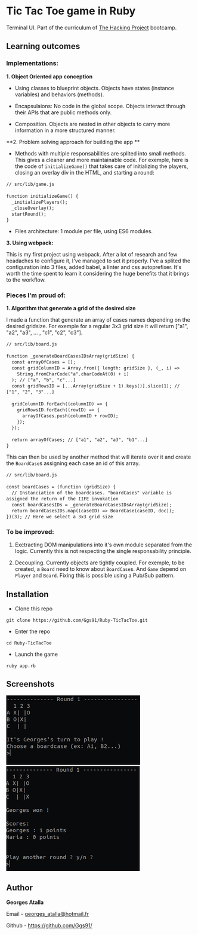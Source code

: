 # Tic Tac Toe game in Ruby
Terminal UI.
Part of the curriculum of [The Hacking Project](https://www.thehackingproject.org/) bootcamp.

## Learning outcomes

### Implementations:

**1. Object Oriented app conception**

* Using classes to blueprint objects. Objects have states (instance variables) and behaviors (methods).

* Encapsulaions: No code in the global scope. Objects interact through their APIs that are public methods only.

* Composition. Objects are nested in other objects to carry more information in a more structured manner.

**2. Problem solving approach for building the app **

* Methods with multiple responsabilities are splited into small methods. This gives a cleaner and more maintainable code.
For exemple, here is the code of `initializeGame()` that takes care of initializing the players, closing an overlay div in the HTML, and starting a round:
```
// src/lib/game.js

function initializeGame() {
  _initializePlayers();
  _closeOverlay();
  startRound();
}
```
* Files architecture: 1 module per file, using ES6 modules.

**3. Using webpack:**

This is my first project using webpack. After a lot of research and few headaches to configure it, I've managed to set it properly. I've a splited the configuration into 3 files, added babel, a linter and css autoprefixer. It's worth the time spent to learn it considering the huge benefits that it brings to the workflow.  

### Pieces I'm proud of:

**1. Algorithm that generate a grid of the desired size**

I made a function that generate an array of cases names depending on the desired gridsize.
For exemple for a regular 3x3 grid size it will return ["a1", "a2", "a3", ... , "c1", "c2", "c3"].
```
// src/lib/board.js

function _generateBoardCasesIDsArray(gridSize) {
  const arrayOfCases = [];
  const gridColumnID = Array.from({ length: gridSize }, (_, i) =>
    String.fromCharCode("a".charCodeAt(0) + i)
  ); // ["a", "b", "c"...]
  const gridRowsID = [...Array(gridSize + 1).keys()].slice(1); // ["1", "2", "3"...]

  gridColumnID.forEach((columnID) => {
    gridRowsID.forEach((rowID) => {
      arrayOfCases.push(columnID + rowID);
    });
  });

  return arrayOfCases; // ["a1", "a2", "a3", "b1"...]
}
```
This can then be used by another method that will iterate over it and create the `BoardCase`s assigning each case an id of this array.
```
// src/lib/board.js

const boardCases = (function (gridSize) {
  // Instanciation of the boardcases. "boardCases" variable is assigned the return of the IIFE invokation
  const boardCasesIDs = _generateBoardCasesIDsArray(gridSize);
  return boardCasesIDs.map((caseID) => BoardCase(caseID, doc));
})(3); // Here we select a 3x3 grid size
```
### To be improved:
1. Exctracting DOM manipulations into it's own module separated from the logic. Currently this is not respecting the single responsability principle.

2. Decoupling. Currently objects are tightly coupled. For exemple, to be created, a `Board` need to know about `BoardCase`s. And `Game` depend on `Player` and `Board`. Fixing this is possible using a Pub/Sub pattern.

## Installation

+ Clone this repo
```
git clone https://github.com/Ggs91/Ruby-TicTacToe.git
```
+ Enter the repo
```
cd Ruby-TicTacToe
```
+ Launch the game
```
ruby app.rb
```

## Screenshots
![](/screenshots/screen1.png)
![](/screenshots/screen2.png)
## Author
**Georges Atalla**

Email - georges_atalla@hotmail.fr

Github - https://github.com/Ggs91/

